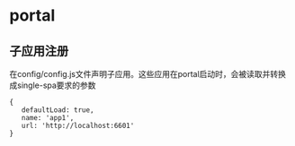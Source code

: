 # portal

## 子应用注册
在config/config.js文件声明子应用。这些应用在portal启动时，会被读取并转换成single-spa要求的参数

```
{
   defaultLoad: true,
   name: 'app1',
   url: 'http://localhost:6601'
}


```


